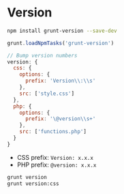 # Version

```sh
npm install grunt-version --save-dev
```

```js
grunt.loadNpmTasks('grunt-version')
```

```js
// Bump version numbers
version: {
  css: {
    options: {
      prefix: 'Version\\:\\s'
    },
    src: ['style.css']
  },
  php: {
    options: {
      prefix: '\@version\\s+'
    },
    src: ['functions.php']
  }
}
```

- CSS prefix: `Version: x.x.x`
- PHP prefix: `@version: x.x.x`

```sh
grunt version
grunt version:css
```
